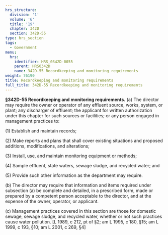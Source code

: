 ```yaml
---
hrs_structure:
  division: '1'
  volume: '6'
  title: '19'
  chapter: 342D
  section: 342D-55
type: hrs_section
tags:
  - Government
menu:
  hrs:
    identifier: HRS_0342D-0055
    parent: HRS0342D
    name: 342D-55 Recordkeeping and monitoring requirements
weight: 76190
title: Recordkeeping and monitoring requirements
full_title: 342D-55 Recordkeeping and monitoring requirements
---
```

**§342D-55 Recordkeeping and monitoring requirements.** (a) The director may require the owner or operator of any effluent source, works, system, or plant; any discharger of effluent; the applicant for written authorization under this chapter for such sources or facilities; or any person engaged in management practices to:

(1) Establish and maintain records;

(2) Make reports and plans that shall cover existing situations and proposed additions, modifications, and alterations;

(3) Install, use, and maintain monitoring equipment or methods;

(4) Sample effluent, state waters, sewage sludge, and recycled water; and

(5) Provide such other information as the department may require.

(b) The director may require that information and items required under subsection (a) be complete and detailed, in a prescribed form, made or prepared by a competent person acceptable to the director, and at the expense of the owner, operator, or applicant.

(c) Management practices covered in this section are those for domestic sewage, sewage sludge, and recycled water, whether or not such practices cause water pollution. [L 1989, c 212, pt of §2; am L 1995, c 180, §15; am L 1999, c 193, §10; am L 2001, c 269, §4]